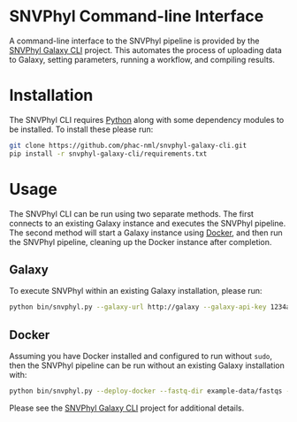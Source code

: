 # SNVPhyl Command-line Interface

A command-line interface to the SNVPhyl pipeline is provided by the [SNVPhyl Galaxy CLI][] project.  This automates the process of uploading data to Galaxy, setting parameters, running a workflow, and compiling results.

# Installation

The SNVPhyl CLI requires [Python][] along with some dependency modules to be installed.  To install these please run:

```bash
git clone https://github.com/phac-nml/snvphyl-galaxy-cli.git
pip install -r snvphyl-galaxy-cli/requirements.txt
```

# Usage

The SNVPhyl CLI can be run using two separate methods.  The first connects to an existing Galaxy instance and executes the SNVPhyl pipeline.  The second method will start a Galaxy instance using [Docker][], and then run the SNVPhyl pipeline, cleaning up the Docker instance after completion.

## Galaxy

To execute SNVPhyl within an existing Galaxy installation, please run:

```bash
python bin/snvphyl.py --galaxy-url http://galaxy --galaxy-api-key 1234abcd --fastq-dir example-data/fastqs --reference-file example-data/reference.fasta --output-dir output
```

## Docker

Assuming you have Docker installed and configured to run without `sudo`, then the SNVPhyl pipeline can be run without an existing Galaxy installation with:

```bash
python bin/snvphyl.py --deploy-docker --fastq-dir example-data/fastqs --reference-file example-data/reference.fasta --output-dir output1
```

Please see the [SNVPhyl Galaxy CLI][] project for additional details.

[SNVPhyl Galaxy CLI]: https://github.com/phac-nml/snvphyl-galaxy-cli
[Python]: https://www.python.org/
[Docker]: https://www.docker.com/
